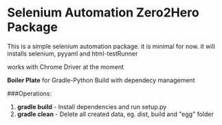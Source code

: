 # Selenium Automation Zero2Hero Package

This is a simple selenium automation package.
it is minimal for now.
it will installs
selenium, pyyaml and html-testRunner

works with Chrome Driver at the moment

<B>Boiler Plate</B> for Gradle-Python Build with dependecy management

###Operations:
1. <b>gradle build</b> - Install dependencies and run setup.py 
2. <b>gradle clean</b> - Delete all created data, eg. dist, build and "egg" folder